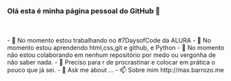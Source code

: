 ### Olá esta é minha página pessoal do GitHub 👋
<br>


<br>
- 🔭 No momento estou trabalhando no #7DaysofCode da ALURA
- 🌱 No momento estou aprendendo html,css,git e github, e Python
- 👯 No momento não estou colaborando em nenhum repositório por medo ou vergonha de não saber nada.
- 🤔 Preciso para r de procrastinar e colocar em prática o pouco que já sei.
- 💬 Ask me about ...
- 📫 Sobre mim  http://max.barrozo.me


